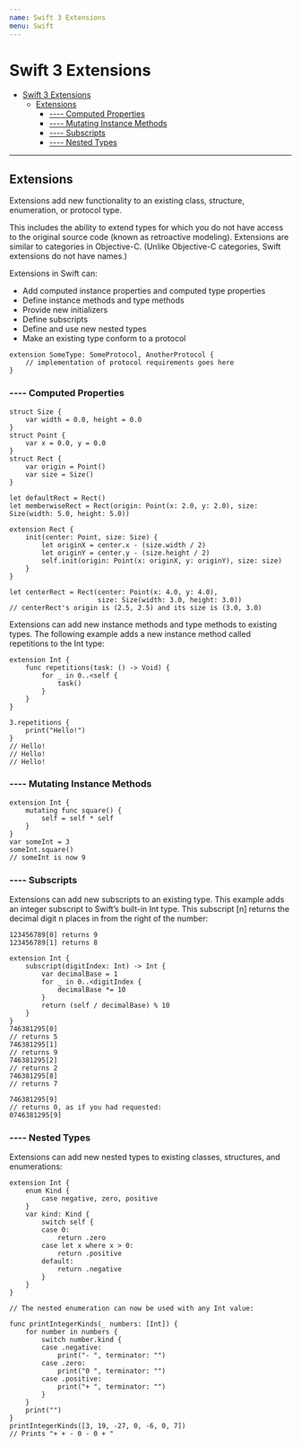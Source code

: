```yaml
---
name: Swift 3 Extensions
menu: Swift 
---
```

# Swift 3 Extensions

<!-- TOC -->

*   [Swift 3 Extensions](#swift-3-extensions)
    *   [Extensions](#extensions)
        *   [---- Computed Properties](#-----computed-properties)
        *   [---- Mutating Instance Methods](#-----mutating-instance-methods)
        *   [---- Subscripts](#-----subscripts)
        *   [---- Nested Types](#-----nested-types)

<!-- /TOC -->

---

## Extensions

Extensions add new functionality to an existing class, structure, enumeration, or protocol type.

This includes the ability to extend types for which you do not have access to the original source code (known as retroactive modeling). Extensions are similar to categories in Objective-C. (Unlike Objective-C categories, Swift extensions do not have names.)

Extensions in Swift can:

*   Add computed instance properties and computed type properties
*   Define instance methods and type methods
*   Provide new initializers
*   Define subscripts
*   Define and use new nested types
*   Make an existing type conform to a protocol

```
extension SomeType: SomeProtocol, AnotherProtocol {
    // implementation of protocol requirements goes here
}
```

<div id="computed"></div>

### ---- Computed Properties

```
struct Size {
    var width = 0.0, height = 0.0
}
struct Point {
    var x = 0.0, y = 0.0
}
struct Rect {
    var origin = Point()
    var size = Size()
}

let defaultRect = Rect()
let memberwiseRect = Rect(origin: Point(x: 2.0, y: 2.0), size: Size(width: 5.0, height: 5.0))

extension Rect {
    init(center: Point, size: Size) {
        let originX = center.x - (size.width / 2)
        let originY = center.y - (size.height / 2)
        self.init(origin: Point(x: originX, y: originY), size: size)
    }
}

let centerRect = Rect(center: Point(x: 4.0, y: 4.0),
                      size: Size(width: 3.0, height: 3.0))
// centerRect's origin is (2.5, 2.5) and its size is (3.0, 3.0)
```

Extensions can add new instance methods and type methods to existing types. The following example adds a new instance method called repetitions to the Int type:

```
extension Int {
    func repetitions(task: () -> Void) {
        for _ in 0..<self {
            task()
        }
    }
}

3.repetitions {
    print("Hello!")
}
// Hello!
// Hello!
// Hello!
```

<div id="mutating"></div>

### ---- Mutating Instance Methods

```
extension Int {
    mutating func square() {
        self = self * self
    }
}
var someInt = 3
someInt.square()
// someInt is now 9
```

### ---- Subscripts

Extensions can add new subscripts to an existing type. This example adds an integer subscript to Swift’s built-in Int type. This subscript [n] returns the decimal digit n places in from the right of the number:

```
123456789[0] returns 9
123456789[1] returns 8
```

```
extension Int {
    subscript(digitIndex: Int) -> Int {
        var decimalBase = 1
        for _ in 0..<digitIndex {
            decimalBase *= 10
        }
        return (self / decimalBase) % 10
    }
}
746381295[0]
// returns 5
746381295[1]
// returns 9
746381295[2]
// returns 2
746381295[8]
// returns 7

746381295[9]
// returns 0, as if you had requested:
0746381295[9]
```

### ---- Nested Types

Extensions can add new nested types to existing classes, structures, and enumerations:

```
extension Int {
    enum Kind {
        case negative, zero, positive
    }
    var kind: Kind {
        switch self {
        case 0:
            return .zero
        case let x where x > 0:
            return .positive
        default:
            return .negative
        }
    }
}

// The nested enumeration can now be used with any Int value:

func printIntegerKinds(_ numbers: [Int]) {
    for number in numbers {
        switch number.kind {
        case .negative:
            print("- ", terminator: "")
        case .zero:
            print("0 ", terminator: "")
        case .positive:
            print("+ ", terminator: "")
        }
    }
    print("")
}
printIntegerKinds([3, 19, -27, 0, -6, 0, 7])
// Prints "+ + - 0 - 0 + "
```
